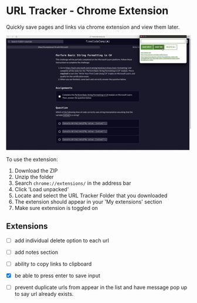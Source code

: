 # URL Tracker - Chrome Extension

Quickly save pages and links via chrome extension and view them later. 

![image](./images/Snapshot%202023-10-08%20at%2020.23.11.jpg)

To use the extension:
1. Download the ZIP
2. Unzip the folder
3. Search `chrome://extensions/` in the address bar
4. Click 'Load unpacked'
5. Locate and select the URL Tracker Folder that you downloaded
6. The extension should appear in your 'My extensions' section
7. Make sure extension is toggled on

## Extensions
- [ ] add individual delete option to each url
- [ ] add notes section
- [ ] ability to copy links to clipboard
- [x] be able to press enter to save input
- [ ] prevent duplicate urls from appear in the list and have message pop up to say url already exists.


